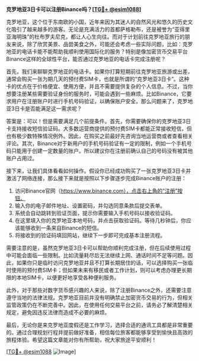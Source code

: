 **克罗地亚3日卡可以注册Binance吗？[[TG💪+ @esim1088](https://t.me/s/esim1088)]**

克罗地亚，这个位于东南欧的小国，近年来因为其迷人的自然风光和悠久的历史文化吸引了越来越多的游客。无论是充满活力的首都萨格勒布，还是被誉为“亚得里亚海明珠”的杜布罗夫尼克，都让人心生向往。而对于计划前往克罗地亚旅行的朋友来说，除了欣赏美景、品尝美食之外，可能还会考虑一些实际问题，比如：克罗地亚的电话卡能不能帮助我顺利使用国际化的服务？特别是像加密货币交易平台Binance这样的全球性平台，能否通过克罗地亚的电话卡完成注册呢？

首先，我们来聊聊克罗地亚的电话卡。如果你打算短期前往克罗地亚旅游或出差，通常会购买一张为期几天的预付费SIM卡，也就是所谓的“克罗地亚3日卡”。这种卡的优点在于价格便宜、使用方便，并且不需要提供复杂的个人信息。不过，当你想要注册某些需要验证身份的服务时，可能会遇到一些麻烦。比如Binance，它要求用户在注册账户时进行手机号码验证，以确保账户安全。那么问题来了，克罗地亚3日卡是否能满足这一需求呢？

答案是：可以！但是需要满足几个前提条件。首先，你需要确保你的克罗地亚3日卡支持接收短信验证码。大多数运营商提供的预付费SIM卡都能正常接收短信，但也有极少数特殊情况例外。因此，在购买之前最好先咨询当地运营商或者查看相关评论。其次，Binance对于新用户的手机号码验证有一定的限制，例如一个手机号码只能用于创建一定数量的账户。所以建议你在注册前确认自己的号码没有被其他账户占用过。

接下来，让我们具体看看如何操作。假设你已经成功购买了一张克罗地亚3日卡并激活了网络连接，那么接下来就是按照以下步骤逐步完成Binance账户的注册：

1. 访问Binance官网（https://www.binance.com），点击右上角的“注册”按钮。
2. 输入你的电子邮件地址、设置密码，并勾选同意条款后提交表单。
3. 系统会自动跳转到验证页面，提示你需要输入手机号码以接收验证码。
4. 在这里填入你的克罗地亚本地号码，并点击获取验证码。等待几秒钟后，你应该能够收到一条来自Binance的短信。
5. 将接收到的验证码填回网站，继续下一步即可完成基本注册流程。

需要注意的是，虽然克罗地亚3日卡可以帮助你顺利完成注册，但在后续使用过程中可能会面临一些限制。比如流量耗尽后无法继续上网、通话时间不足等问题。因此，如果你只是临时访问克罗地亚并且不打算长期居住的话，可以选择购买一张临时使用的预付费SIM卡；但如果未来有移民或者工作计划，则可以考虑办理更长期限的本地SIM卡，以便更好地享受各种便利服务。

此外，对于那些对数字货币感兴趣的人来说，除了注册Binance之外，还需要注意遵守当地的法律法规。克罗地亚目前并没有明确禁止加密货币交易的行为，但相关监管政策仍在不断完善中。因此，在使用任何交易平台之前，请务必了解清楚相关规定，避免因违反法律而造成不必要的麻烦。

最后，无论你是来克罗地亚度假还是工作学习，选择合适的通讯工具都是非常重要的。通过合理规划行程并提前做好准备，相信每位旅客都能够享受到愉快且高效的旅程体验。希望这篇文章能对你有所帮助，祝大家旅途平安顺利！

[[TG💪+ @esim1088](https://t.me/s/esim1088) ![Image](https://i.postimg.cc/4NQfJmqS/Snipaste-2025-05-13-00-14-12.png)]